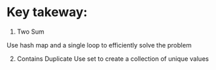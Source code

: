 # Key takeway: 

1. Two Sum

Use hash map and a single loop to efficiently solve the problem

2. Contains Duplicate
Use set to create a collection of unique values
